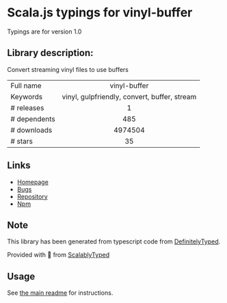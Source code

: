 
# Scala.js typings for vinyl-buffer

Typings are for version 1.0

## Library description:
Convert streaming vinyl files to use buffers

|                    |                 |
| ------------------ | :-------------: |
| Full name          | vinyl-buffer |
| Keywords           | vinyl, gulpfriendly, convert, buffer, stream |
| # releases         | 1 |
| # dependents       | 485 |
| # downloads        | 4974504 |
| # stars            | 35 |

## Links
- [Homepage](https://github.com/hughsk/vinyl-buffer)
- [Bugs](https://github.com/hughsk/vinyl-buffer/issues)
- [Repository](https://github.com/hughsk/vinyl-buffer)
- [Npm](https://www.npmjs.com/package/vinyl-buffer)
    


## Note
This library has been generated from typescript code from [DefinitelyTyped](https://definitelytyped.org).

Provided with :purple_heart: from [ScalablyTyped](https://github.com/oyvindberg/ScalablyTyped)

## Usage
See [the main readme](../../readme.md) for instructions.


